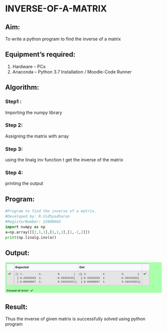 # INVERSE-OF-A-MATRIX
## Aim:
To write a python program to find the inverse of a matrix
## Equipment’s required:
1. 	Hardware – PCs
2. 	Anaconda – Python 3.7 Installation / Moodle-Code Runner
## Algorithm:
### Step1 : 
Importing the numpy library
### Step 2: 
Assigning the matrix with array
### Step 3: 
using the linalg inv function t get the inverse
of the matrix
### Step 4: 
printing the output

## Program:
~~~py
#Program to find the inverse of a matrix.
#Developed by: R.Vidhyadharan
#RegisterNumber: 22008663
import numpy as np
a=np.array([[2,1,1],[1,1,1],[1,-1,2]])
print(np.linalg.inv(a))
~~~
## Output:
![inverse of matrix](/inverse%20of%20matrix.png)
## Result:
Thus the inverse of given matrix is successfully solved using python program

